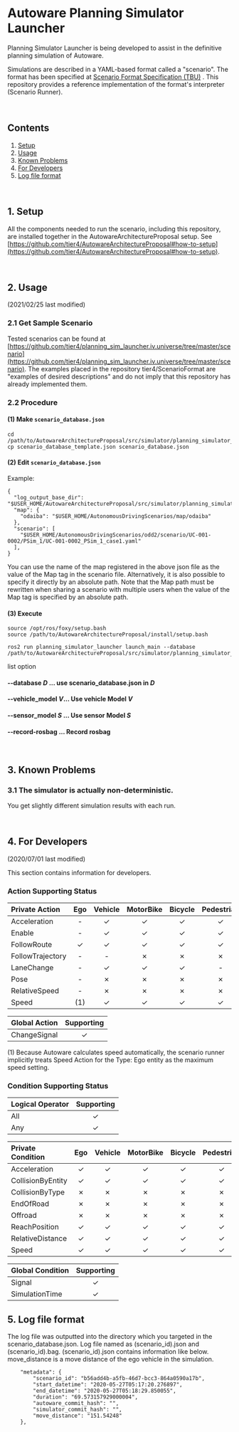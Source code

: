 # Autoware Planning Simulator Launcher

Planning Simulator Launcher is being developed to assist in the definitive planning
simulation of Autoware.

Simulations are described in a YAML-based format called a "scenario".
The format has been specified at [Scenario Format Specification (TBU)](https://github.com/tier4/ScenarioFormat/blob/master/format/definition.md) .
This repository provides a reference implementation of the format's interpreter (Scenario Runner).

<br/>

## Contents

1. [Setup](#Setup)
1. [Usage](#Usage)
1. [Known Problems](#Known-Problems)
1. [For Developers](#For-Developers)
1. [Log file format](#Log-file-format)

<br/>

## 1. Setup

All the components needed to run the scenario, including this repository, are installed together in the AutowareArchitectureProposal setup.
See [https://github.com/tier4/AutowareArchitectureProposal#how-to-setup](https://github.com/tier4/AutowareArchitectureProposal#how-to-setup).

<br/>

## 2. Usage

 (2021/02/25 last modified)

### 2.1 Get Sample Scenario

Tested scenarios can be found at [https://github.com/tier4/planning_sim_launcher.iv.universe/tree/master/scenario](https://github.com/tier4/planning_sim_launcher.iv.universe/tree/master/scenario).
The examples placed in the repository tier4/ScenarioFormat are "examples of desired descriptions" and do not imply that this repository has already implemented them.

### 2.2 Procedure

#### (1) Make `scenario_database.json`

``` shell
cd /path/to/AutowareArchitectureProposal/src/simulator/planning_simulator_launcher
cp scenario_database_template.json scenario_database.json
```

#### (2) Edit `scenario_database.json`

Example:

```
{
  "log_output_base_dir": "$USER_HOME/AutowareArchitectureProposal/src/simulator/planning_simulator_launcher/scenario/log/",
  "map": {
    "odaiba": "$USER_HOME/AutonomousDrivingScenarios/map/odaiba"
  },
  "scenario": [
    "$USER_HOME/AutonomousDrivingScenarios/odd2/scenario/UC-001-0002/PSim_1/UC-001-0002_PSim_1_case1.yaml"
  ],
}
```

You can use the name of the map registered in the above json file as the value of the Map tag in the scenario file.
Alternatively, it is also possible to specify it directly by an absolute path.
Note that the Map path must be rewritten when sharing a scenario with multiple users when the value of the Map tag is specified by an absolute path.

#### (3) Execute

``` shell
source /opt/ros/foxy/setup.bash
source /path/to/AutowareArchitectureProposal/install/setup.bash

ros2 run planning_simulator_launcher launch_main --database /path/to/AutowareArchitectureProposal/src/simulator/planning_simulator_launcher/scenario_database.json

```

list option 
#### --database _D_ ... use scenario_database.json in _D_
#### --vehicle_model _V_... Use vehicle Model _V_
#### --sensor_model _S_ ... Use sensor Model _S_
#### --record-rosbag ... Record rosbag


<br/>

## 3. Known Problems

### 3.1 The simulator is actually non-deterministic.

You get slightly different simulation results with each run.

<br/>

## 4. For Developers

 (2020/07/01 last modified)

This section contains information for developers.

### Action Supporting Status

| Private Action   |  Ego  | Vehicle | MotorBike | Bicycle | Pedestrian |
| :--------------- | :---: | :-----: | :-------: | :-----: | :--------: |
| Acceleration     |   -   |    ✓    |     ✓     |    ✓    |     ✓      |
| Enable           |   -   |    ✓    |     ✓     |    ✓    |     ✓      |
| FollowRoute      |   ✓   |    ✓    |     ✓     |    ✓    |     ✓      |
| FollowTrajectory |   -   |    -    |     ✗     |    ✗    |     ✗      |
| LaneChange       |   -   |    ✓    |     ✓     |    ✓    |     -      |
| Pose             |   -   |    ✗    |     ✗     |    ✗    |     ✗      |
| RelativeSpeed    |   -   |    ✗    |     ✗     |    ✗    |     ✗      |
| Speed            |  (1)  |    ✓    |     ✓     |    ✓    |     ✓      |

| Global Action | Supporting |
| :------------ | :--------: |
| ChangeSignal  |     ✓      |

(1) Because Autoware calculates speed automatically, the scenario runner implicitly treats Speed Action for the Type: Ego entity as the maximum speed setting.

### Condition Supporting Status

| Logical Operator | Supporting |
| :--------------- | :--------: |
| All              |     ✓      |
| Any              |     ✓      |

| Private Condition |  Ego  | Vehicle | MotorBike | Bicycle | Pedestrian |
| :---------------- | :---: | :-----: | :-------: | :-----: | :--------: |
| Acceleration      |   ✓   |    ✓    |     ✓     |    ✓    |     ✓      |
| CollisionByEntity |   ✓   |    ✓    |     ✓     |    ✓    |     ✓      |
| CollisionByType   |   ✗   |    ✗    |     ✗     |    ✗    |     ✗      |
| EndOfRoad         |   ✗   |    ✗    |     ✗     |    ✗    |     ✗      |
| Offroad           |   ✗   |    ✗    |     ✗     |    ✗    |     ✗      |
| ReachPosition     |   ✓   |    ✓    |     ✓     |    ✓    |     ✓      |
| RelativeDistance  |   ✓   |    ✓    |     ✓     |    ✓    |     ✓      |
| Speed             |   ✓   |    ✓    |     ✓     |    ✓    |     ✓      |

| Global Condition | Supporting |
| :--------------- | :--------: |
| Signal           |     ✓      |
| SimulationTime   |     ✓      |

## 5. Log file format

The log file was outputted into the directory which you targeted in the scenario_database.json.
Log file named as (scenario_id).json and (scenario_id).bag.
(scenario_id).json contains information like below.
move_distance is a move distance of the ego vehicle in the simulation.

```
    "metadata": {
        "scenario_id": "b56add4b-a5fb-46d7-bcc3-864a0590a17b",
        "start_datetime": "2020-05-27T05:17:20.276897",
        "end_datetime": "2020-05-27T05:18:29.850055",
        "duration": "69.573157929000004",
        "autoware_commit_hash": "",
        "simulator_commit_hash": "",
        "move_distance": "151.54248"
    },
```
